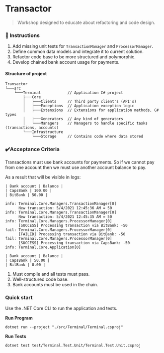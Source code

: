 # Transactor
> Workshop designed to educate about refactoring and code design.

### 📃 Instructions 

1. Add missing unit tests for `TransactionManager` and `ProcessorManager`.
2. Define common data models and integrate it to current solution.
3. Refactor code base to be more structured and polymorphic.
4. Develop chained bank account usage for payments.

#### Structure of project
```text
Transactor
└───src
    └───Terminal            // Application C# project
        ├───Core
        │   ├───Clients     // Third party client's (API's)
        │   ├───Exceptions  // Application exception logic
        │   ├───Extensions  // Extensions for application methods, C# types
        │   ├───Generators  // Any kind of generators
        │   └───Managers    // Managers to handle specific tasks (transactions, accounts)
        └───Infrastructure
            └───Storage     // Contains code where data stored
```

### ✔️Acceptance Criteria
Transactions must use bank accounts for payments.
So if we cannot pay from one account then we must use another account balance to pay.

As a result that will be visible in logs:
```text
| Bank account | Balance |
| CapsBank | 100.00 |
| BitBank | 50.00 |

info: Terminal.Core.Managers.TransactionManager[0]
      New transaction: 5/4/2021 12:45:36 AM = 50
info: Terminal.Core.Managers.TransactionManager[0]
      New transaction: 5/4/2021 12:45:35 AM = 50
info: Terminal.Core.Managers.ProcessorManager[0]
      [SUCCESS] Processing transaction via BitBank: -50
fail: Terminal.Core.Managers.ProcessorManager[0]
      [FAILED] Processing transaction via BitBank: -50
fail: Terminal.Core.Managers.ProcessorManager[0]
      [SUCCESS] Processing transaction via CapsBank: -50
info: Terminal.Core.Application[0]

| Bank account | Balance |
| CapsBank | 50.00 |
| BitBank | 0.00 |
```

1. Must compile and all tests must pass.
2. Well-structured code base.
3. Bank accounts must be used in the chain.

### Quick start

Use the .NET Core CLI to run the application and tests.

**Run Program**
```shell
dotnet run --project "./src/Terminal/Terminal.csproj"
```
**Run Tests**
```shell
dotnet test test/Terminal.Test.Unit/Terminal.Test.Unit.csproj
```
